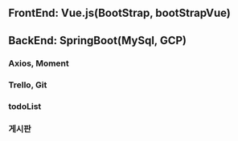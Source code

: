 ## FrontEnd: Vue.js(BootStrap, bootStrapVue)
## BackEnd: SpringBoot(MySql, GCP)
### Axios, Moment
### Trello, Git

### todoList
### 게시판

